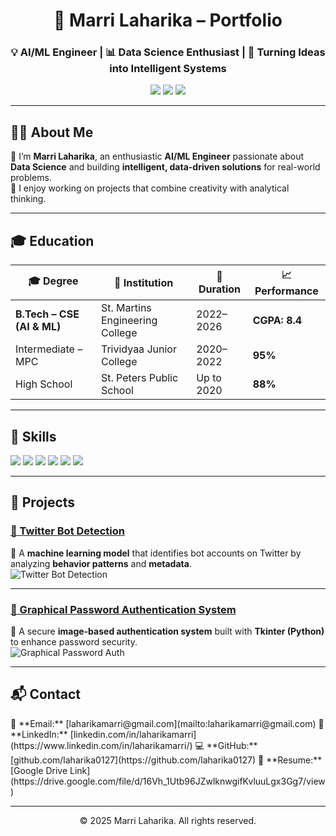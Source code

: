 <!-- HEADER -->
<h1 align="center">🌟 Marri Laharika – Portfolio</h1>
<h3 align="center">💡 AI/ML Engineer | 📊 Data Science Enthusiast | 🚀 Turning Ideas into Intelligent Systems</h3>

<p align="center">
  <img src="https://img.shields.io/badge/AI%2FML-Passionate-blue?style=for-the-badge&logo=python" />
  <img src="https://img.shields.io/badge/Data%20Science-Enthusiast-green?style=for-the-badge&logo=databricks" />
  <img src="https://img.shields.io/badge/Problem%20Solver-orange?style=for-the-badge&logo=codeforces" />
</p>

---

## 👩‍💻 About Me
🎯 I’m **Marri Laharika**, an enthusiastic **AI/ML Engineer** passionate about **Data Science** and building **intelligent, data-driven solutions** for real-world problems.  
💬 I enjoy working on projects that combine creativity with analytical thinking.

---

## 🎓 Education

| 🎓 Degree                     | 🏫 Institution                    | 📅 Duration | 📈 Performance |
|------------------------------|------------------------------------|-------------|----------------|
| **B.Tech – CSE (AI & ML)**   | St. Martins Engineering College    | 2022–2026   | **CGPA: 8.4**  |
| Intermediate – MPC           | Trividyaa Junior College           | 2020–2022   | **95%**        |
| High School                  | St. Peters Public School           | Up to 2020  | **88%**        |

---

## 💼 Skills

<p>
  <img src="https://img.shields.io/badge/Python-3776AB?style=for-the-badge&logo=python&logoColor=white" />
  <img src="https://img.shields.io/badge/Machine%20Learning-102230?style=for-the-badge&logo=scikit-learn" />
  <img src="https://img.shields.io/badge/Data%20Science-1E90FF?style=for-the-badge&logo=pandas" />
  <img src="https://img.shields.io/badge/HTML-E34F26?style=for-the-badge&logo=html5&logoColor=white" />
  <img src="https://img.shields.io/badge/GitHub-181717?style=for-the-badge&logo=github" />
  <img src="https://img.shields.io/badge/Problem%20Solving-FFD700?style=for-the-badge&logo=hackerrank" />
</p>

---

## 🚀 Projects

### [🔗 Twitter Bot Detection](https://github.com/laharika0127/detecting-twitter-bots)
📌 A **machine learning model** that identifies bot accounts on Twitter by analyzing **behavior patterns** and **metadata**.  
![Twitter Bot Detection](https://img.shields.io/badge/Machine%20Learning-Model-blue?style=flat-square)

---

### [🔐 Graphical Password Authentication System](https://github.com/laharika0127/graphical-password-authentication)
📌 A secure **image-based authentication system** built with **Tkinter (Python)** to enhance password security.  
![Graphical Password Auth](https://img.shields.io/badge/Security-Enhanced-red?style=flat-square)

---

## 📬 Contact

<p>
  📧 **Email:** [laharikamarri@gmail.com](mailto:laharikamarri@gmail.com)  
  🔗 **LinkedIn:** [linkedin.com/in/laharikamarri](https://www.linkedin.com/in/laharikamarri/)  
  💻 **GitHub:** [github.com/laharika0127](https://github.com/laharika0127)  
  📄 **Resume:** [Google Drive Link](https://drive.google.com/file/d/16Vh_1Utb96JZwlknwgifKvluuLgx3Gg7/view)  
</p>

---

<p align="center">© 2025 Marri Laharika. All rights reserved.</p>
